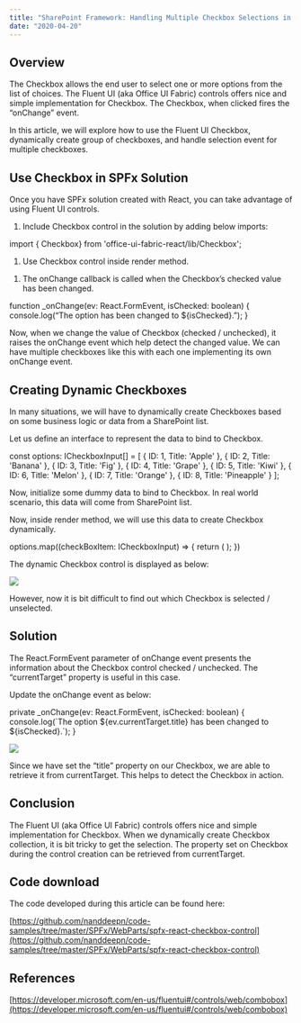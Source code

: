 ```yaml
---
title: "SharePoint Framework: Handling Multiple Checkbox Selections in Fluent UI"
date: "2020-04-20"
---
```


## Overview

The Checkbox allows the end user to select one or more options from the list of choices. The Fluent UI (aka Office UI Fabric) controls offers nice and simple implementation for Checkbox. The Checkbox, when clicked fires the “onChange” event.

In this article, we will explore how to use the Fluent UI Checkbox, dynamically create group of checkboxes, and handle selection event for multiple checkboxes.

## Use Checkbox in SPFx Solution

Once you have SPFx solution created with React, you can take advantage of using Fluent UI controls.

1. Include Checkbox control in the solution by adding below imports:

import { Checkbox} from 'office-ui-fabric-react/lib/Checkbox';

1. Use Checkbox control inside render method.

<Checkbox label="Choices" onChange={\_onChange} />

1. The onChange callback is called when the Checkbox’s checked value has been changed.

function \_onChange(ev: React.FormEvent<HTMLElement>, isChecked: boolean) {
     console.log(“The option has been changed to ${isChecked}.”);
}

Now, when we change the value of Checkbox (checked / unchecked), it raises the onChange event which help detect the changed value. We can have multiple checkboxes like this with each one implementing its own onChange event.

## Creating Dynamic Checkboxes

In many situations, we will have to dynamically create Checkboxes based on some business logic or data from a SharePoint list.

Let us define an interface to represent the data to bind to Checkbox.

const options: ICheckboxInput\[\] = \[
  { ID: 1, Title: 'Apple' },
  { ID: 2, Title: 'Banana' },
  { ID: 3, Title: 'Fig' },
  { ID: 4, Title: 'Grape' },
  { ID: 5, Title: 'Kiwi' },
  { ID: 6, Title: 'Melon' },
  { ID: 7, Title: 'Orange' },
  { ID: 8, Title: 'Pineapple' }
\];

Now, initialize some dummy data to bind to Checkbox. In real world scenario, this data will come from SharePoint list.

Now, inside render method, we will use this data to create Checkbox dynamically.

options.map((checkBoxItem: ICheckboxInput) => {
  return (
      <Checkbox label={checkBoxItem.Title} title={checkBoxItem.Title} onChange={this.\_onChange} />
  );
})

The dynamic Checkbox control is displayed as below:

![](https://nanddeepnachanblogs.com/wp-content/uploads/2020/04/word-image-1.png)

However, now it is bit difficult to find out which Checkbox is selected / unselected.

## Solution

The React.FormEvent parameter of onChange event presents the information about the Checkbox control checked / unchecked. The “currentTarget” property is useful in this case.

Update the onChange event as below:

private \_onChange(ev: React.FormEvent<HTMLInputElement>, isChecked: boolean) {
  console.log(\`The option ${ev.currentTarget.title} has been changed to ${isChecked}.\`);
}

![](https://nanddeepnachanblogs.com/wp-content/uploads/2020/04/word-image-2.png)

Since we have set the “title” property on our Checkbox, we are able to retrieve it from currentTarget. This helps to detect the Checkbox in action.

## Conclusion

The Fluent UI (aka Office UI Fabric) controls offers nice and simple implementation for Checkbox. When we dynamically create Checkbox collection, it is bit tricky to get the selection. The property set on Checkbox during the control creation can be retrieved from currentTarget.

## Code download

The code developed during this article can be found here:

[https://github.com/nanddeepn/code-samples/tree/master/SPFx/WebParts/spfx-react-checkbox-control](https://github.com/nanddeepn/code-samples/tree/master/SPFx/WebParts/spfx-react-checkbox-control)

## References

[https://developer.microsoft.com/en-us/fluentui#/controls/web/combobox](https://developer.microsoft.com/en-us/fluentui#/controls/web/combobox)
